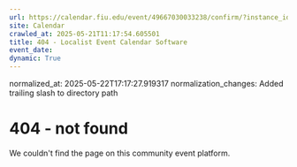 ```yaml
---
url: https://calendar.fiu.edu/event/49667030033238/confirm/?instance_id=49667030036311&return=https%3A%2F%2Fcalendar.fiu.edu%2Fcalendar%3Fevent_types%255B%255D%3D121722
site: Calendar
crawled_at: 2025-05-21T11:17:54.605501
title: 404 - Localist Event Calendar Software
event_date: 
dynamic: True
---
```

normalized_at: 2025-05-22T17:17:27.919317
normalization_changes: Added trailing slash to directory path

# 404 - not found
We couldn't find the page on this community event platform.

